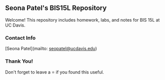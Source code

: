 ## Seona Patel's BIS15L Repository
Welcome! This repository includes homework, labs, and notes for BIS 15L at UC Davis.

### Contact Info
[Seona Patel](mailto: seopatel@ucdavis.edu)

### Thank You!
Don't forget to leave a ⭐ if you found this useful.  

